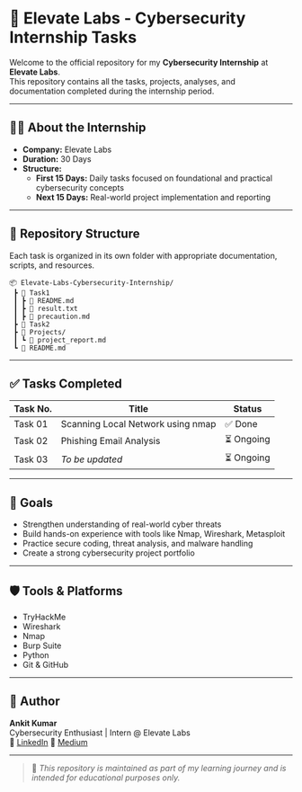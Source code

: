 
# 🚀 Elevate Labs - Cybersecurity Internship Tasks

Welcome to the official repository for my **Cybersecurity Internship** at **Elevate Labs**.  
This repository contains all the tasks, projects, analyses, and documentation completed during the internship period.

---

## 🧑‍💻 About the Internship

- **Company:** Elevate Labs  
- **Duration:** 30 Days  
- **Structure:**  
  - **First 15 Days:** Daily tasks focused on foundational and practical cybersecurity concepts  
  - **Next 15 Days:** Real-world project implementation and reporting

---

## 📁 Repository Structure

Each task is organized in its own folder with appropriate documentation, scripts, and resources.

```
📦 Elevate-Labs-Cybersecurity-Internship/
 ┣ 📂 Task1
 ┃ ┣ 📄 README.md
 ┃ ┣ 📄 result.txt
 ┃ ┣ 📄 precaution.md
 ┣ 📂 Task2
 ┣ 📂 Projects/
 ┃ ┗ 📄 project_report.md
 ┗ 📄 README.md
```

---

## ✅ Tasks Completed

| Task No. | Title                                    | Status   |
|----------|------------------------------------------|----------|
| Task 01  | Scanning Local Network using nmap        | ✅ Done  |
| Task 02  | Phishing Email Analysis                  | ⏳ Ongoing |
| Task 03  | *To be updated*                          | ⏳ Ongoing |

---

## 📌 Goals

- Strengthen understanding of real-world cyber threats
- Build hands-on experience with tools like Nmap, Wireshark, Metasploit
- Practice secure coding, threat analysis, and malware handling
- Create a strong cybersecurity project portfolio

---

## 🛡️ Tools & Platforms

- TryHackMe
- Wireshark
- Nmap
- Burp Suite
- Python
- Git & GitHub

---

## 🧠 Author

**Ankit Kumar**  
Cybersecurity Enthusiast | Intern @ Elevate Labs  
🔗 [LinkedIn](www.linkedin.com/in/ankit-ak47)
📰 [Medium](https://medium.com/@ankitkumarbhambhoo)

---

> 📘 *This repository is maintained as part of my learning journey and is intended for educational purposes only.*
